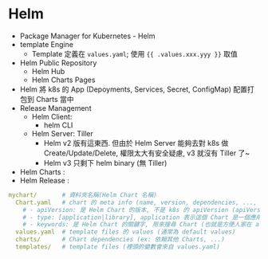 # Helm

- Package Manager for Kubernetes - Helm
- template Engine
  - Template 定義在 `values.yaml`; 使用 `{{ .values.xxx.yyy }}` 取值
- Helm Public Repository
  - Helm Hub
  - Helm Charts Pages
- Helm 將 k8s 的 App (Depoyments, Services, Secret, ConfigMap) 配置打包到 Charts 當中
- Release Management
  - Helm Client:
    - helm CLI
  - Helm Server: Tiller
    - Helm v2 版有這東西. 但由於 Helm Server 能夠去對 k8s 做 Create/Update/Delete, 權限太大有安全疑慮, v3 就沒有 Tiller 了~
    - Helm v3 只剩下 helm binary (無 Tiller)
- Helm Charts  : 
- Helm Release : 

```yaml
mychart/       # 資料夾名稱(Helm Chart 名稱)
  Chart.yaml   # chart 的 meta info (name, version, dependencies, ..., 說穿了就是 package.json 啦)
    # - apiVersion: 是 Helm Chart 的版本, 不是 k8s 的 apiVersion (apiVersion: v2 表示為 helm3, 表示 helm2 不認識這東西...) 
    # - type: [application|library], application 表示這個 Chart 是一個應用程式, library 表示這個 Chart 是一個函式庫 
    # - keywords: 是 Helm Chart 的關鍵字, 用來搜尋 Chart (也就是方便人家在 artifacthub.io 上搜尋啦) 
  values.yaml  # template files 的 values (通常為 default values)
  charts/      # Chart dependencies (ex: 依賴其他 Charts, ...)
  templates/   # template files (裡頭的變數會來自 values.yaml)
```
